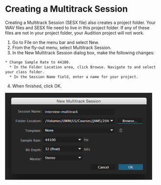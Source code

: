 # Creating a Multitrack Session

Creating a Multitrack Session \(SESX file\) also creates a project folder. Your WAV files and SESX file need to live in this project folder. If any of these files are not in your project folder, your Audition project will not work.

1. Go to File on the menu bar and select New.
2. From the fly-out menu, select Multitrack Session.
3. In the New Multitrack Session dialog box, make the following changes:
<pre><code>* Change Sample Rate to 44100.
  * In the Folder Location area, click Browse. Navigate to and select your class folder.
  * In the Session Name field, enter a name for your project.
</code></pre>
4. When finished, click OK.


![Text text texst extra long text Text text texst extra long text Text text texst extra long text](/assets/creating-multitrack-session.png)

